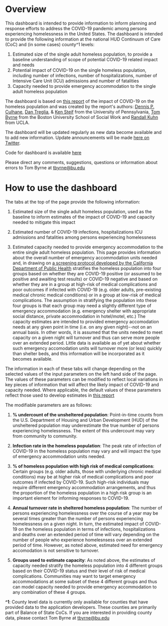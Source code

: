 # Overview
 
This dashboard is intended to provide information to inform planning and response efforts to address the COVID-19 pandemic among persons experiencing homelessness in the United States.  The dashboard is intended to provide the following information at the national HUD Continuum of Care (CoC) and (in some cases) county^1 levels:


1. Estimated size of the single adult homeless population, to provide a baseline understanding of scope of potential COVID-19 related impact and needs
2. Potential impact of COVID-19 on the single homeless population, including number of infections, number of hospitalizations, number of Intensive Care Unit (ICU) admissions and number of fatalities
3. Capacity needed to provide emergency accommodation to the single adult homeless population

The dashboard is based on [this report](https://works.bepress.com/dennis_culhane/237/) of the impact of COVID-19 on the homeless population and was created by the report's authors: [Dennis P. Culhane](https://www.sp2.upenn.edu/people/view/dennis-culhane/), [Dan Treglia](https://www.sp2.upenn.edu/people/view/dan-treglia/), & [Ken Steif](https://www.design.upenn.edu/city-regional-planning/phd/people/kenneth-steif) from the University of Pennsylvania, [Tom Byrne](https://www.bu.edu/ssw/profile/thomas-byrne/) from the Boston University School of Social Work and [Randall Kuhn](https://ph.ucla.edu/faculty/kuhn) from UCLA.


The dashboard will be updated regularly as new data become available and to add new information. Update announcements will be made [here on Twitter](https://twitter.com/TomHByrne).

Code for dashboard is available [here](https://github.com/tomhbyrne/covid19_homeless_dashboard)

Please direct any comments, suggestions, questions or information about errors to Tom Byrne at [tbyrne@bu.edu](tbyrne@bu.edu)

# How to use the dashboard
The tabs at the top of the page provide the following information: 

1. Estimated size of the single adult homeless population, used as the baseline to inform estimates of the impact of COVID-19 and capacity needed to mitigate this impact

2. Estimated number of COVID-19 infections, hospitalizations ICU admissions and fatalities among persons experiencing homelessness

3. Estimated capacity needed to provide emergency accommodation to the entire single adult homeless population.  This page provides information about the overall number of emergency accommodation units needed and, in drawing on [a screening protocol developed by the California Department of Public Health](https://www.cdph.ca.gov/Programs/CID/DCDC/CDPH%20Document%20Library/COVID-19/flowchart-COVID19-homelessness.pdf) stratifies the homeless population into four groups based on whether they are COVID-19 positive (or assumed to be positive and awaiting test results) or COVID-19 negative and based on whether they are in a group at high-risk of medical complications and poor outcomes if infected with COVID-19 (e.g. older adults, pre-existing medical chronic medical conditions) or in a group at low-risk of medical complications.  The assumption in stratifying the population into these four groups is that each group may need a slightly different type of emergency accommodation (e.g. emergency shelter with appropriate social distance, private accommodation in hotel/motel, etc.) The capacity estimates are intended to provided emergency accomodation needs at any given point in time (i.e. on any given night)--not on an annual basis. In other words, it is assumed that the units needed to meet capacity on a given night will turnover and thus can serve more people over an extended period.  Little data is available as of yet about whether such emergency accomodation units will turnover more (or less) quickly than shelter beds, and this information will be incorporated as it becomes available.


The information in each of these tabs will change depending on the selected values of the input parameters on the left hand side of the page.  The values of these parameters can be modified to reflect local variations in key pieces of information that will affect the likely impact of COVID-19 and capacity needed. Where applicable, the default values of these parameters reflect those used to develop estimates in [this report](https://works.bepress.com/dennis_culhane/237/)

The modifiable parameters are as follows:

1. __% undercount of the unsheltered population__: Point-in-time counts from the U.S. Department of Housing and Urban Development (HUD) of the unsheltered population may underestimate the true number of persons experiencing homelessness.  The extent of this undercount may vary from community to community.

2. __Infection rate in the homeless population__:  The peak rate of infection of COVID-19 in the homeless population may vary and will impact the type of emergency accommodation units needed.

3. __% of homeless population with high risk of medical complications__: Certain groups (e.g. older adults, those with underlying chronic medical conditions) may be at higher risk of medical complications and poor outcomes if infected by COVID-19.  Such high-risk individuals may require different emergency accommodation arrangements, and thus the proportion of the homeless population in a high risk group is an important element for informing responses to COVID-19.

4. __Annual turnover rate in sheltered homeless population__:  The number of persons experiencing homelessness over the course of a year may be several times greater than the number of persons experiencing homelessness on a given night.  In turn, the estimated impact of COVID-19 on the homeless population in terms of infections, hospitalizations and deaths over an extended period of time will vary depending on the number of people who experience homelesnsess over an extended period of time.  However, as noted above, estimated need for emergency accomodation is not sensitive to turnover. 

5. __Groups used to estimate capacity__: As noted above, the estimates of capacity needed stratify the homeless population into 4 different groups based on their COVID-19 status and their level of risk of medical complications.  Communities may want to target emergency accommodations at some subset of these 4 different groups and thus can model capacity needed to provide emergency accommodation to any combination of these 4 groups. 

__^1__: County level data is currently only available for counties that have provided data to the application developers. These counties are primarily part of Balance of State CoCs.  If you are interested in providing county data, please contact Tom Byrne at [tbyrne@bu.edu](tbyrne@bu.edu)
